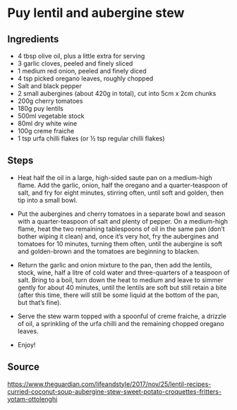 # Puy lentil and aubergine stew

## Ingredients 
- 4 tbsp olive oil, plus a little extra for serving
- 3 garlic cloves, peeled and finely sliced
- 1 medium red onion, peeled and finely diced
- 4 tsp picked oregano leaves, roughly chopped
- Salt and black pepper
- 2 small aubergines (about 420g in total), cut into 5cm x 2cm chunks
- 200g cherry tomatoes
- 180g puy lentils
- 500ml vegetable stock
- 80ml dry white wine
- 100g creme fraiche
- 1 tsp urfa chilli flakes (or ½ tsp regular chilli flakes)

## Steps
- Heat half the oil in a large, high-sided saute pan on a medium-high flame. Add the garlic, onion, half the oregano and a quarter-teaspoon of salt, and fry for eight minutes, stirring often, until soft and golden, then tip into a small bowl.

- Put the aubergines and cherry tomatoes in a separate bowl and season with a quarter-teaspoon of salt and plenty of pepper. On a medium-high flame, heat the two remaining tablespoons of oil in the same pan (don’t bother wiping it clean) and, once it’s very hot, fry the aubergines and tomatoes for 10 minutes, turning them often, until the aubergine is soft and golden-brown and the tomatoes are beginning to blacken.

- Return the garlic and onion mixture to the pan, then add the lentils, stock, wine, half a litre of cold water and three-quarters of a teaspoon of salt. Bring to a boil, turn down the heat to medium and leave to simmer gently for about 40 minutes, until the lentils are soft but still retain a bite (after this time, there will still be some liquid at the bottom of the pan, but that’s fine).

- Serve the stew warm topped with a spoonful of creme fraiche, a drizzle of oil, a sprinkling of the urfa chilli and the remaining chopped oregano leaves.

- Enjoy!

## Source 

https://www.theguardian.com/lifeandstyle/2017/nov/25/lentil-recipes-curried-coconut-soup-aubergine-stew-sweet-potato-croquettes-fritters-yotam-ottolenghi
